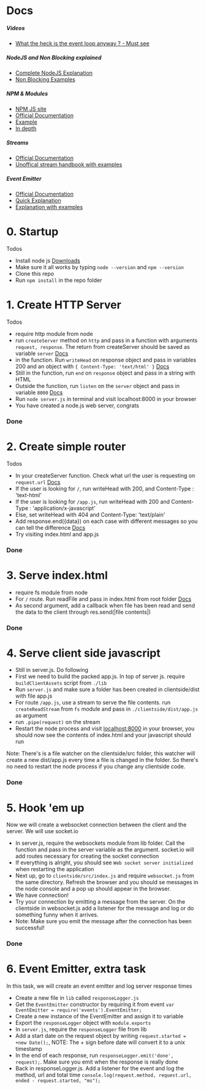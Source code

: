# Docs

##### Videos
+ [What the heck is the event loop anyway ? - Must see](https://www.youtube.com/watch?v=8aGhZQkoFbQ)

##### NodeJS and Non Blocking explained
+ [Complete NodeJS  Explanation](https://openclassrooms.com/courses/ultra-fast-applications-using-node-js/node-js-what-is-it-for-exactly)
+ [Non Blocking Examples](http://hueniverse.com/2011/06/29/the-style-of-non-blocking/)


##### NPM & Modules
+ [NPM JS site](http://www.npmjs.com)
+ [Official Documentation](https://nodejs.org/api/modules.html)
+ [Example](http://openmymind.net/2012/2/3/Node-Require-and-Exports/)
+ [In depth](http://fredkschott.com/post/2014/06/require-and-the-module-system/)

##### Streams
+ [Official Documentation](https://nodejs.org/api/stream.html)
+ [Unoffical stream handbook with examples](https://github.com/substack/stream-handbook)

##### Event Emitter
+ [Official Documentation](https://nodejs.org/api/events.html#events_class_events_eventemitter)
+ [Quick Explanation](https://codeforgeek.com/2014/11/eventemitter-node-js/)
+ [Explanation with examples](http://code.tutsplus.com/tutorials/using-nodes-event-module--net-35941)

# 0. Startup

Todos
+ Install node js [Downloads](https://nodejs.org/download/)
+ Make sure it all works by typing `node --version` and `npm --version`
+ Clone this repo
+ Run `npm install` in the repo folder

# 1. Create HTTP Server

Todos
+ require http module from node
+ run `createServer` method on `http` and pass in a function with arguments `request, response`. The return from createServer should be saved as variable `server` [Docs](https://nodejs.org/api/http.html#http_http_createserver_requestlistener)
+ in the function. Run `writeHead` on response object and pass in variables 200 and an object with `{ Content-Type: 'text/html' }` [Docs](https://nodejs.org/api/http.html#http_response_writehead_statuscode_statusmessage_headers)
+ Still in the function, run `end` on `response` object and pass in a string with HTML
+ Outside the function, run `listen` on the `server` object and pass in variable `8000` [Docs](https://nodejs.org/api/http.html#http_server_listen_port_hostname_backlog_callback)
+ Run `node server.js` in terminal and visit localhost:8000 in your browser
+ You have created a node.js web server, congrats

### Done


# 2. Create simple router

Todos
+ In your createServer function. Check what url the user is requesting on `request.url` [Docs](https://nodejs.org/api/http.html#http_message_url)
+ If the user is looking for `/`, run writeHead with 200, and Content-Type : 'text-html'
+ If the user is looking for `/app.js`, run writeHead with 200 and Content-Type : 'application/x-javascript'
+ Else, set writeHead with 404 and Content-Type: 'text/plain'
+ Add response.end({data}) on each case with different messages so you can tell the difference [Docs](https://nodejs.org/api/http.html#http_response_end_data_encoding_callback)
+ Try visiting index.html and app.js

### Done

# 3. Serve index.html
+ require fs module from node
+ For `/` route. Run readFile and pass in index.html from root folder [Docs](https://nodejs.org/api/fs.html#fs_fs_readfile_filename_options_callback)
+ As second argument, add a callback when file has been read and send the data to the client through res.send(|file contents|)

### Done

# 4. Serve client side javascript
+ Still in server.js. Do following
+ First we need to build the packed app.js. In top of server js. require `buildClientAssets` script from `./lib`
+ Run `server.js` and make sure a folder has been created in clientside/dist with file app.js
+ For route `/app.js`, use a stream to serve the file contents. run `createReadStream` from `fs` module and pass in `./clientside/dist/app.js` as argument
+ run `.pipe(request)` on the stream
+ Restart the node process and visit [localhost:8000](localhost:8000) in your browser, you should now see the contents of index.html and your javascript should run

Note: There's is a file watcher on the clientside/src folder, this watcher will create a new dist/app.js every time a file is changed in the folder. So there's no need to restart the node process if you change any clientside code.

### Done

# 5. Hook 'em up

Now we will create a websocket connection between the client and the server. We will use socket.io

+ In server.js, require the websockets module from lib folder. Call the function and pass in the server variable as the argument. socket.io will add routes necessary for creating the socket connection
+ If everything is alright, you should see `Web socket server initialized` when restarting the application
+ Next up, go to `clientside/src/index.js` and require `websocket.js` from the same directory. Refresh the browser and you should se messages in the node console and a pop up should appear in the browser.
+ We have connection!
+ Try your connection by emitting a message from the server. On the clientside in websocket.js add a listener for the message and log or do something funny when it arrives.
+ Note: Make sure you emit the message after the connection has been successful!

### Done

# 6. Event Emitter, extra task

In this task, we will create an event emitter and log server response times
+ Create a new file in `lib` called `responseLogger.js`
+ Get the `EventEmitter` constructor by requiring it from event `var EventEmitter = require('events').EventEmitter;`
+ Create a new instance of the EventEmitter and assign it to variable
+ Export the `responseLogger` object with `module.exports`
+ In `server.js`, require the `responseLogger` file from lib
+ Add a start date on the request object by writing `request.started = +new Date();`, NOTE: The + sign before date will convert it to a unix timestamp
+ In the end of each response, run `responseLogger.emit('done', request);`. Make sure you emit when the response is really done
+ Back in responseLogger.js. Add a listener for the event and log the method, url and total time `console.log(request.method, request.url, ended - request.started, "ms");`
